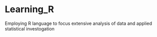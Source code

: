 # Learning_R
Employing R language to focus extensive analysis of data and applied statistical investogation
